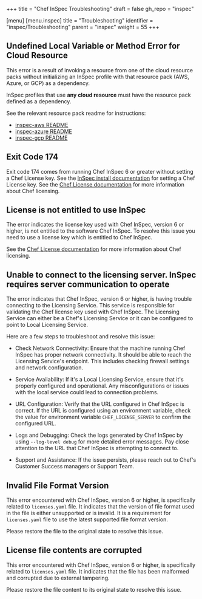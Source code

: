 +++
title = "Chef InSpec Troubleshooting"
draft = false
gh_repo = "inspec"

[menu]
  [menu.inspec]
    title = "Troubleshooting"
    identifier = "inspec/Troubleshooting"
    parent = "inspec"
    weight = 55
+++

## Undefined Local Variable or Method Error for Cloud Resource

This error is a result of invoking a resource from one of the cloud resource packs without initializing an InSpec profile with that resource pack (AWS, Azure, or GCP) as a dependency.

InSpec profiles that use **any cloud resource** must have the resource pack defined as a dependency.

See the relevant resource pack readme for instructions:

- [inspec-aws README](https://github.com/inspec/inspec-aws#use-the-resources)
- [inspec-azure README](https://github.com/inspec/inspec-azure#use-the-resources)
- [inspec-gcp README](https://github.com/inspec/inspec-gcp#use-the-resources)

## Exit Code 174

Exit code 174 comes from running Chef InSpec 6 or greater without setting a Chef License key.
See the [InSpec install documentation](/inspec/install/) for setting a Chef License key.
See the [Chef License documentation](/licensing/) for more information about Chef licensing.
## License is not entitled to use InSpec

The error indicates the license key used with Chef InSpec, version 6 or higher, is not entitled to the software Chef InSpec. To resolve this issue you need to use a license key which is entitled to Chef InSpec.
<!-- TODO Need to check the validity of below license information link-->
See the [Chef License documentation](/license/) for more information about Chef licensing.

## Unable to connect to the licensing server. InSpec requires server communication to operate

The error indicates that Chef InSpec, version 6 or higher, is having trouble connecting to the Licensing Service. This service is responsible for validating the Chef license key used with Chef InSpec. The Licensing Service can either be a Chef's Licensing Service or it can be configured to point to Local Licensing Service.

Here are a few steps to troubleshoot and resolve this issue:

- Check Network Connectivity: Ensure that the machine running Chef InSpec has proper network connectivity. It should be able to reach the Licensing Service's endpoint. This includes checking firewall settings and network configuration.

- Service Availability: If it's a Local Licensing Service, ensure that it's properly configured and operational. Any misconfigurations or issues with the local service could lead to connection problems.

- URL Configuration: Verify that the URL configured in Chef InSpec is correct. If the URL is configured using an environment variable, check the value for environment variable `CHEF_LICENSE_SERVER` to confirm the configured URL.

- Logs and Debugging: Check the logs generated by Chef InSpec by using `--log-level debug` for more detailed error messages. Pay close attention to the URL that Chef InSpec is attempting to connect to.

- Support and Assistance: If the issue persists, please reach out to Chef's Customer Success managers or Support Team.

## Invalid File Format Version

This error encountered with Chef InSpec, version 6 or higher, is specifically related to `licenses.yaml` file.
It indicates that the version of file format used in the file is either unsupported or is invalid.
It is a requirement for `licenses.yaml` file to use the latest supported file format version.

Please restore the file to the original state to resolve this issue.

## License file contents are corrupted

This error encountered with Chef InSpec, version 6 or higher, is specifically related to `licenses.yaml` file.
It indicates that the file has been malformed and corrupted due to external tampering.

Please restore the file content to its original state to resolve this issue.